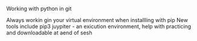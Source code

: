 Working with python in git

Always workin gin your virtual environment when installling with pip
New tools include pip3
juypiter - an exicution environment, help with practicing and downloadable at aend of sesh 
